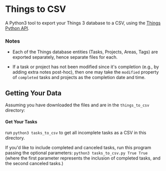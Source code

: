 # Things to CSV

A Python3 tool to export your Things 3 database to a CSV, using the [Things Python API](https://github.com/thingsapi/things.py).

### Notes

- Each of the Things database entities (Tasks, Projects, Areas, Tags) are exported separately, hence separate files for each.

- If a task or project has not been modified since it's completion (e.g., by adding extra notes post-hoc), then one may take the `modified` property of `completed` tasks and projects as the completion date and time.

## Getting Your Data

Assuming you have downloaded the files and are in the `things_to_csv` directory:

#### Get Your Tasks

run `python3 tasks_to_csv` to get all incomplete tasks as a CSV in this directory.

If you'd like to include completed and canceled tasks, run this program passing the optional parameters:
`python3 tasks_to_csv.py True True`
(where the first parameter represents the inclusion of completed tasks, and the second canceled tasks.)
